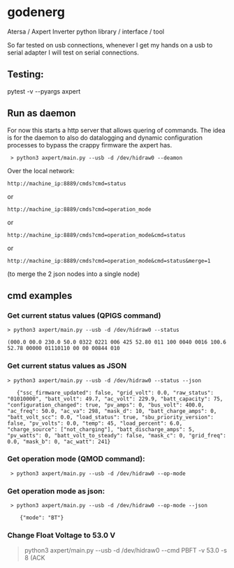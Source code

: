 # godenerg
Atersa / Axpert Inverter python library / interface / tool

So far tested on usb connections, whenever I get my hands on a usb to serial adapter
I will test on serial connections.

## Testing:
pytest -v --pyargs axpert


## Run as daemon

For now this starts a http server that allows quering of commands.
The idea is for the daemon to also do datalogging and dynamic configuration
processes to bypass the crappy firmware the axpert has.

```
 > python3 axpert/main.py --usb -d /dev/hidraw0 --deamon
```

Over the local network:

```
http://machine_ip:8889/cmds?cmd=status
```

or

```
http://machine_ip:8889/cmds?cmd=operation_mode
```

or

```
http://machine_ip:8889/cmds?cmd=operation_mode&cmd=status
```

or

```
http://machine_ip:8889/cmds?cmd=operation_mode&cmd=status&merge=1
```
(to merge the 2 json nodes into a single node)

## cmd examples

 ### Get current status values (QPIGS command)
 ```
 > python3 axpert/main.py --usb -d /dev/hidraw0 --status

 (000.0 00.0 230.0 50.0 0322 0221 006 425 52.80 011 100 0040 0016 100.6 52.78 00000 01110110 00 00 00844 010
 ```

 ### Get current status values as JSON

 ```
 > python3 axpert/main.py --usb -d /dev/hidraw0 --status --json

    {"ssc_firmware_updated": false, "grid_volt": 0.0, "raw_status": "01010000", "batt_volt": 49.7, "ac_volt": 229.9, "batt_capacity": 75, "configuration_changed": true, "pv_amps": 0, "bus_volt": 400.0, "ac_freq": 50.0, "ac_va": 298, "mask_d": 10, "batt_charge_amps": 0, "batt_volt_scc": 0.0, "load_status": true, "sbu_priority_version": false, "pv_volts": 0.0, "temp": 45, "load_percent": 6.0, "charge_source": ["not_charging"], "batt_discharge_amps": 5, "pv_watts": 0, "batt_volt_to_steady": false, "mask_c": 0, "grid_freq": 0.0, "mask_b": 0, "ac_watt": 241}
 ```

 ### Get operation mode (QMOD command):

```
 > python3 axpert/main.py --usb -d /dev/hidraw0 --op-mode

```

 ### Get operation mode as json:

```
 > python3 axpert/main.py --usb -d /dev/hidraw0 --op-mode --json

    {"mode": "BT"}
```

 ### Change Float Voltage to 53.0 V

 > python3 axpert/main.py --usb -d /dev/hidraw0 --cmd PBFT -v 53.0  -s 8
 (ACK
 ```


